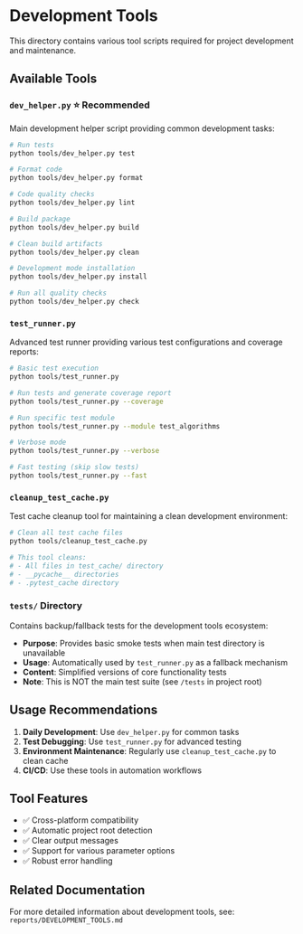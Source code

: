 # Development Tools

This directory contains various tool scripts required for project development and maintenance.

## Available Tools

### `dev_helper.py` ⭐ **Recommended**
Main development helper script providing common development tasks:

```bash
# Run tests
python tools/dev_helper.py test

# Format code
python tools/dev_helper.py format

# Code quality checks
python tools/dev_helper.py lint

# Build package
python tools/dev_helper.py build

# Clean build artifacts
python tools/dev_helper.py clean

# Development mode installation
python tools/dev_helper.py install

# Run all quality checks
python tools/dev_helper.py check
```

### `test_runner.py`
Advanced test runner providing various test configurations and coverage reports:

```bash
# Basic test execution
python tools/test_runner.py

# Run tests and generate coverage report
python tools/test_runner.py --coverage

# Run specific test module
python tools/test_runner.py --module test_algorithms

# Verbose mode
python tools/test_runner.py --verbose

# Fast testing (skip slow tests)
python tools/test_runner.py --fast
```

### `cleanup_test_cache.py`
Test cache cleanup tool for maintaining a clean development environment:

```bash
# Clean all test cache files
python tools/cleanup_test_cache.py

# This tool cleans:
# - All files in test_cache/ directory
# - __pycache__ directories
# - .pytest_cache directory
```

### `tests/` Directory
Contains backup/fallback tests for the development tools ecosystem:

- **Purpose**: Provides basic smoke tests when main test directory is unavailable
- **Usage**: Automatically used by `test_runner.py` as a fallback mechanism
- **Content**: Simplified versions of core functionality tests
- **Note**: This is NOT the main test suite (see `/tests` in project root)

## Usage Recommendations

1. **Daily Development**: Use `dev_helper.py` for common tasks
2. **Test Debugging**: Use `test_runner.py` for advanced testing
3. **Environment Maintenance**: Regularly use `cleanup_test_cache.py` to clean cache
4. **CI/CD**: Use these tools in automation workflows

## Tool Features

- ✅ Cross-platform compatibility
- ✅ Automatic project root detection
- ✅ Clear output messages
- ✅ Support for various parameter options
- ✅ Robust error handling

## Related Documentation

For more detailed information about development tools, see: `reports/DEVELOPMENT_TOOLS.md`
